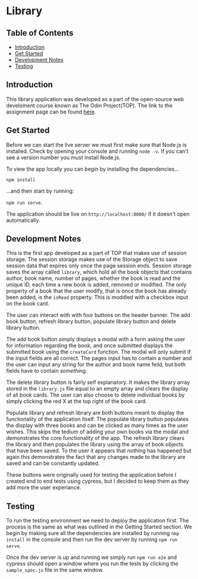 # Library

## Table of Contents

- [Introduction](#introduction)
- [Get Started](#get-started)
- [Development Notes](#development-notes)
- [Testing](#testing)

## Introduction

This library application was developed as a part of the open-source web develoment course known as The Odin Project(TOP). The link to the assignment page can be found [here](https://www.theodinproject.com/paths/full-stack-javascript/courses/javascript/lessons/library).

## Get Started

Before we can start the live server we must first make sure that Node.js is installed. Check by opening your console and running `node -v`. If you can't see a version number you must install Node.js. 

To view the app locally you can begin by installing the dependencies...

`npm install`

...and then start by running:

`npm run serve`.

The application should be live on `http://localhost:8080/` if it doesn't open automatically.

## Development Notes

This is the first app developed as a part of TOP that makes use of session storage. The session storage makes use of the Storage object to save session data that expires only once the page session ends. Session storage saves the array called `library`, which hold all the book objects that contains author, book name, number of pages, whether the book is read and the unique ID, each time a new book is added, removed or modified. The only property of a book that the user modify, that is once the book has already been added, is the `isRead` property. This is moddled with a checkbox input on the book card. 

The user can interact with with four buttons on the header banner. The add book button, refresh library button, populate library button and delete library button. 

The add book button simply displays a modal with a form asking the user for information regarding the book, and once submitted displays the submitted book using the `createCard` function. The modal will only submit if the input fields are all correct. The pages input has to contain a number and the user can input any string for the author and book name feild, but both fields have to contain _something_. 

The delete library button is fairly self explanatory. It makes the library array stored in the `library.js` file equal to an empty array and clears the display of all book cards. The user can also choose to delete individual books by simply clicking the red X at the top right of the book card.

Populate library and refresh library are both buttons meant to display the functionality of the application itself. The populate library button populates the display with three books and can be clicked as many times as the user wishes. This skips the tedium of adding your own books via the modal and demonstrates the core functionality of the app. The refresh library clears the library and then populates the library using the array of book objects that have been saved. To the user it appears that nothing has happened but again this demonstrates the fact that any changes made to the library are saved and can be constantly updated. 

These buttons were originally used for testing the application before I created end to end tests using cypress, but I decided to keep them as they add more the user experiance.

## Testing

To run the testing environment we need to deploy the application first. The process is the same as what was outlined in the Getting Started section. We begin by making sure all the dependencies are installed by running `nmp install` in the console and then run the dev server by running `npm run serve`. 

Once the dev server is up and running we simply run `npm run e2e` and cypress should open a window where you run the tests by clicking the `sample_spec.js` file in the same window.
